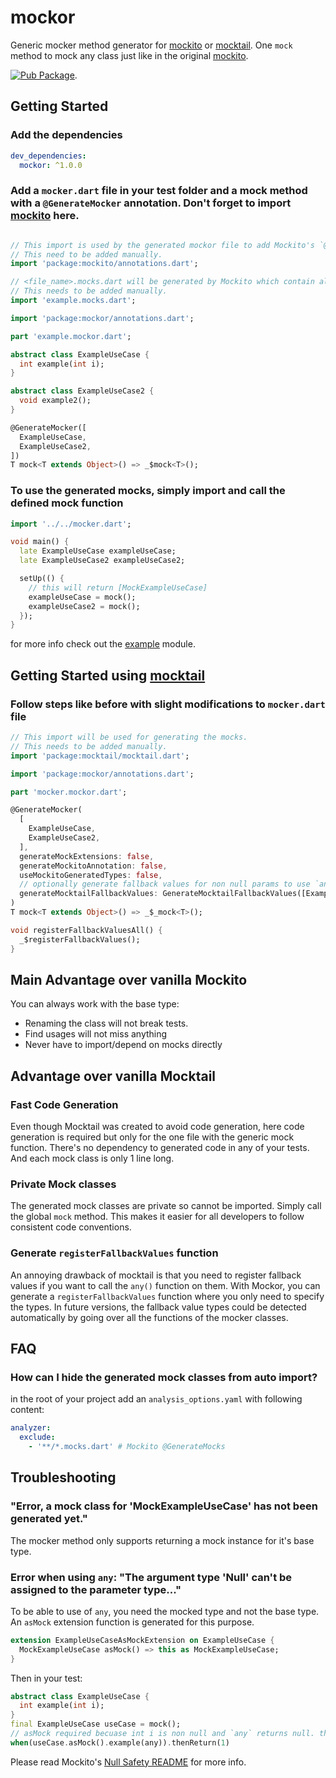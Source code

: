 # mockor

Generic mocker method generator for [mockito](https://pub.dev/packages/mockito) or [mocktail](https://pub.dev/packages/mocktail).
One `mock` method to mock any class just like in the original [mockito](https://site.mockito.org/). 

[![Pub Package](https://img.shields.io/pub/v/mockor.svg)](https://pub.dev/packages/mockor).

## Getting Started

### Add the dependencies

```yaml
dev_dependencies:
  mockor: ^1.0.0

```

### Add a `mocker.dart` file in your test folder and a mock method with a `@GenerateMocker` annotation. Don't forget to import [mockito](https://pub.dev/packages/mockito) here.

```dart

// This import is used by the generated mockor file to add Mockito's `@GenerateMocks` annotation.
// This need to be added manually.
import 'package:mockito/annotations.dart';

// <file_name>.mocks.dart will be generated by Mockito which contain all the generated mocks.
// This needs to be added manually.
import 'example.mocks.dart';

import 'package:mockor/annotations.dart';

part 'example.mockor.dart';

abstract class ExampleUseCase {
  int example(int i);
}

abstract class ExampleUseCase2 {
  void example2();
}

@GenerateMocker([
  ExampleUseCase,
  ExampleUseCase2,
])
T mock<T extends Object>() => _$mock<T>();
```

### To use the generated mocks, simply import and call the defined mock function

```dart
import '../../mocker.dart';

void main() {
  late ExampleUseCase exampleUseCase;
  late ExampleUseCase2 exampleUseCase2;

  setUp(() {
    // this will return [MockExampleUseCase]
    exampleUseCase = mock();
    exampleUseCase2 = mock();
  });
}
```

for more info check out the [example](https://github.com/digitalrmdy/mockito-builder/tree/master/example) module.

## Getting Started using [mocktail](https://pub.dev/packages/mocktail)
### Follow steps like before with slight modifications to `mocker.dart` file

```dart
// This import will be used for generating the mocks.
// This needs to be added manually. 
import 'package:mocktail/mocktail.dart';

import 'package:mockor/annotations.dart';

part 'mocker.mockor.dart';

@GenerateMocker(
  [
    ExampleUseCase,
    ExampleUseCase2,
  ],
  generateMockExtensions: false,
  generateMockitoAnnotation: false,
  useMockitoGeneratedTypes: false,
  // optionally generate fallback values for non null params to use `any()`
  generateMocktailFallbackValues: GenerateMocktailFallbackValues([ExampleModel]),
)
T mock<T extends Object>() => _$_mock<T>();

void registerFallbackValuesAll() {
  _$registerFallbackValues();
}


```

## Main Advantage over vanilla Mockito

You can always work with the base type:
- Renaming the class will not break tests.
- Find usages will not miss anything
- Never have to import/depend on mocks directly

## Advantage over vanilla Mocktail
### Fast Code Generation
Even though Mocktail was created to avoid code generation, here code generation is required but only for the one file with the generic mock function.
There's no dependency to generated code in any of your tests. And each mock class is only 1 line long.
### Private Mock classes
The generated mock classes are private so cannot be imported. Simply call the global `mock` method. 
This makes it easier for all developers to follow consistent code conventions.
### Generate `registerFallbackValues` function
An annoying drawback of mocktail is that you need to register fallback values if you want to call the `any()` function on them.
With Mockor, you can generate a `registerFallbackValues` function where you only need to specify the types. 
In future versions, the fallback value types could be detected automatically by going over all the functions of the mocker classes. 

## FAQ
### How can I hide the generated mock classes from auto import?

in the root of your project add an `analysis_options.yaml` with following content:
```yaml  
analyzer:
  exclude:
    - '**/*.mocks.dart' # Mockito @GenerateMocks
``` 

## Troubleshooting
### "Error, a mock class for 'MockExampleUseCase' has not been generated yet."

The mocker method only supports returning a mock instance for it's base type.

### Error when using `any`: "The argument type 'Null' can't be assigned to the parameter type..."
To be able to use of `any`, you need the mocked type and not the base type. 
An `asMock` extension function is generated for this purpose.

```dart
extension ExampleUseCaseAsMockExtension on ExampleUseCase {
  MockExampleUseCase asMock() => this as MockExampleUseCase;
}
```
Then in your test:
```dart  
abstract class ExampleUseCase {
  int example(int i);
}
final ExampleUseCase useCase = mock();
// asMock required becuase int i is non null and `any` returns null. the method is overriden with a nullable param in MockExampleUseCase.
when(useCase.asMock().example(any)).thenReturn(1)
``` 
Please read Mockito's [Null Safety README](https://github.com/dart-lang/mockito/blob/master/NULL_SAFETY_README.md) for more info.